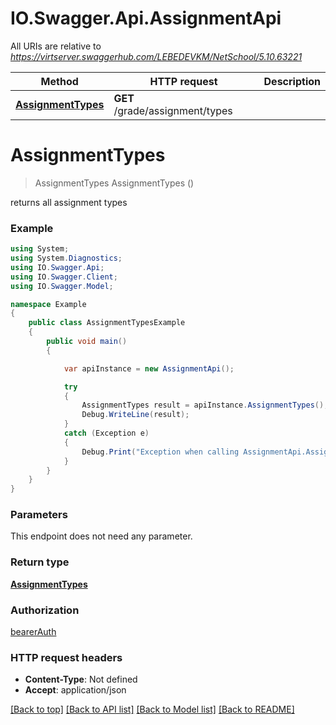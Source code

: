 # IO.Swagger.Api.AssignmentApi

All URIs are relative to *https://virtserver.swaggerhub.com/LEBEDEVKM/NetSchool/5.10.63221*

Method | HTTP request | Description
------------- | ------------- | -------------
[**AssignmentTypes**](AssignmentApi.md#assignmenttypes) | **GET** /grade/assignment/types | 

<a name="assignmenttypes"></a>
# **AssignmentTypes**
> AssignmentTypes AssignmentTypes ()



returns all assignment types

### Example
```csharp
using System;
using System.Diagnostics;
using IO.Swagger.Api;
using IO.Swagger.Client;
using IO.Swagger.Model;

namespace Example
{
    public class AssignmentTypesExample
    {
        public void main()
        {

            var apiInstance = new AssignmentApi();

            try
            {
                AssignmentTypes result = apiInstance.AssignmentTypes();
                Debug.WriteLine(result);
            }
            catch (Exception e)
            {
                Debug.Print("Exception when calling AssignmentApi.AssignmentTypes: " + e.Message );
            }
        }
    }
}
```

### Parameters
This endpoint does not need any parameter.

### Return type

[**AssignmentTypes**](AssignmentTypes.md)

### Authorization

[bearerAuth](../README.md#bearerAuth)

### HTTP request headers

 - **Content-Type**: Not defined
 - **Accept**: application/json

[[Back to top]](#) [[Back to API list]](../README.md#documentation-for-api-endpoints) [[Back to Model list]](../README.md#documentation-for-models) [[Back to README]](../README.md)
